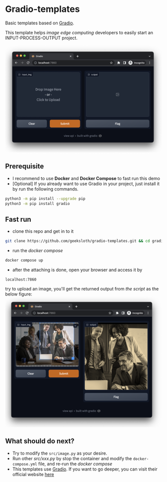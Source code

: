 # Gradio-templates
Basic templates based on [Gradio](http://gradio.app/ "Gradio"). 

This template helps *image edge computing* developers to easily start an INPUT-PROCESS-OUTPUT project.

![example output snapshot](/static/ss1.png)


## Prerequisite
- I recommend to use **Docker** and **Docker Compose** to fast run this demo
- [Optional] If you already want to use Gradio in your project, just install it by run the following commands.
```bash
python3 -m pip install --upgrade pip
python3 -m pip install gradio
```


## Fast run
- clone this repo and get in to it
```bash
git clone https://github.com/geeksloth/gradio-templates.git && cd gradio-templates
```
- run the *docker compose*
```bash
docker compose up
```
- after the attaching is done, open your browser and access it by
```
localhost:7860
```
try to upload an image, you'll get the returned output from *the script* as the below figure:
![example output snapshot](/static/ss2.png)


## What should do next?
- Try to modify the ```src/image.py``` as your desire.
- Run other *src/xxx.py* by stop the container and modify the ```docker-compose.yml``` file, and re-run the *docker compose* 
- This templates use [Gradio](http://gradio.app/ "Gradio"). 
If you want to go deeper, you can visit their official website [here](http://gradio.app/ "Gradio")
